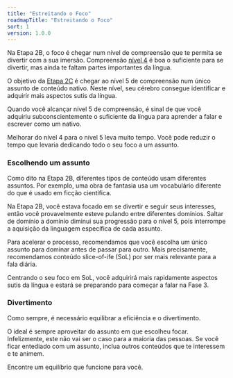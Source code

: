 ```yaml
---
title: "Estreitando o Foco"
roadmapTitle: "Estreitando o Foco"
sort: 1
version: 1.0.0
---
```


Na Etapa 2B, o foco é chegar num nível de compreensão que te permita se divertir com a sua imersão. Compreensão [nível 4][level-4] é boa o suficiente para se divertir, mas ainda te faltam partes importantes da língua.

O objetivo da [Etapa 2C][level-5] é chegar ao nível 5 de compreensão num único assunto de conteúdo nativo. Neste nível, seu cérebro consegue identificar e adquirir mais aspectos sutis da língua.

Quando você alcançar nível 5 de compreensão, é sinal de que você adquiriu subconscientemente o suficiente da língua para aprender a falar e escrever como um nativo.

Melhorar do nível 4 para o nível 5 leva muito tempo. Você pode reduzir o tempo que levaria dedicando todo o seu foco a um assunto.

### Escolhendo um assunto
Como dito na Etapa 2B, diferentes tipos de conteúdo usam diferentes assuntos. Por exemplo, uma obra de fantasia usa um vocabulário diferente do que é usado em ficção científica.

Na Etapa 2B, você estava focado em se divertir e seguir seus interesses, então você provavelmente esteve pulando entre diferentes domínios. Saltar de domínio a domínio diminui sua progressão para o nível 5, pois interrompe a aquisição da linguagem específica de cada assunto.

Para acelerar o processo, recomendamos que você escolha um único assunto para dominar antes de passar para outro. Mais precisamente, recomendamos conteúdo slice-of-ife (SoL) por ser mais relevante para a fala diária.

Centrando o seu foco em SoL, você adquirirá mais rapidamente aspectos sutis da língua e estará se preparando para começar a falar na Fase 3.

### Divertimento
Como sempre, é necessário equilibrar a eficiência e o divertimento.

O ideal é sempre aproveitar do assunto em que escolheu focar. Infelizmente, este não vai ser o caso para a maioria das pessoas. Se você ficar entediado com um assunto, inclua outros conteúdos que te interessem e te animem.

Encontre um equilíbrio que funcione para você.

[level-4]: /simplified/stage-2/a/measure-comprehension#Level-4-Story
[level-5]: /simplified/stage-2/a/measure-comprehension#Level-5-Comfortable